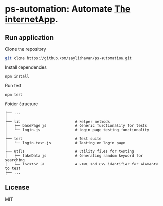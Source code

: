 # ps-automation: Automate [The internetApp](https://the-internet.herokuapp.com/login).

## Run application

Clone the repository

``` bash
git clone https://github.com/saylichavan/ps-automation.git
```

Install dependencies

``` bash
npm install
```

Run test

``` bash
npm test
```

Folder Structure

    ├── ...
    │
    ├── lib                         # Helper methods
    │   ├── basePage.js             # Generic functionality for tests
    │   └── login.js                # Login page testing functionality
    │
    ├── test                        # Test suite
    │   └── login.test.js           # Testing on login page
    │
    ├── utils                       # Utility files for testing
    │   ├── fakeData.js             # Generating random keyword for searching
    │   └── locator.js              # HTML and CSS identifier for elements to test
    ├── ...

## License

MIT
